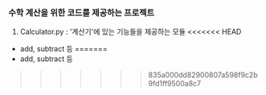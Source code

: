 ### 수학 계산을 위한 코드를 제공하는 프로젝트

1. Calculator.py : '계산기'에 있는 기능들을 제공하는 모듈 
<<<<<<< HEAD
- add, subtract 등
=======
- add, subtract 등 
>>>>>>> 835a000dd82900807a598f9c2b9fd1ff9500a8c7
